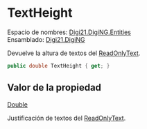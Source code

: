 # TextHeight

Espacio de nombres: [Digi21.DigiNG.Entities](/digi3d-net/programacion/.net/referencia/digi21.diging/digi21.diging.entities/)  
Ensamblado: [Digi21.DigiNG](/digi3d-net/programacion/.net/referencia/digi21.diging.plugin/digi21.diging/)

Devuelve la altura de textos del [ReadOnlyText](/digi3d-net/programacion/.net/referencia/digi21.diging/digi21.diging.entities/clases/readonlytext/).

```csharp
public double TextHeight { get; }
```

## Valor de la propiedad

[Double](https://docs.microsoft.com/en-us/dotnet/api/system.double?view=net-5.0)

Justificación de textos del [ReadOnlyText](/digi3d-net/programacion/.net/referencia/digi21.diging/digi21.diging.entities/clases/readonlytext/).



